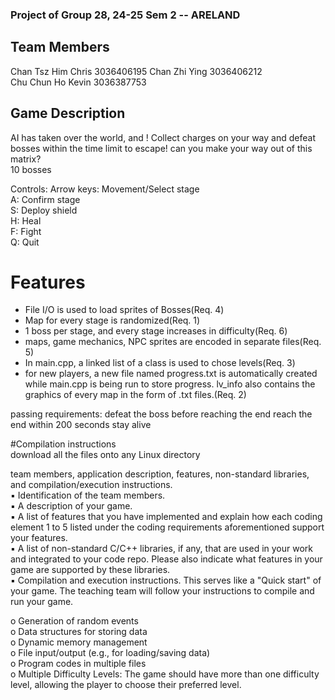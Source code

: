 ### Project of Group 28, 24-25 Sem 2 -- ARELAND

## Team Members
  Chan Tsz Him Chris  3036406195
  Chan Zhi Ying  3036406212  
  Chu Chun Ho Kevin  3036387753  



## Game Description
  
    
  AI has taken over the world, and ! Collect charges on your way and defeat bosses within the time limit to escape! can you make your way out of this matrix?  
  10 bosses  
    
  Controls:
  Arrow keys: Movement/Select stage  
  A: Confirm stage  
  S: Deploy shield  
  H: Heal  
  F: Fight  
  Q: Quit  
 

# Features  
  - File I/O is used to load sprites of Bosses(Req. 4)
  - Map for every stage is randomized(Req. 1)
  - 1 boss per stage, and every stage increases in difficulty(Req. 6)
  - maps, game mechanics, NPC sprites are encoded in separate files(Req. 5)
  - In main.cpp, a linked list of a class is used to chose levels(Req. 3)
  - for new players, a new file named progress.txt is automatically created while main.cpp is being run to store progress. lv_info also contains the graphics of every map in the form of .txt files.(Req. 2)
  
  
  passing requirements:
  defeat the boss before reaching the end
  reach the end within 200 seconds
  stay alive

  #Compilation instructions  
  download all the files onto any Linux directory
  
team members, application description, features, non-standard libraries, and compilation/execution instructions.  
▪ Identification of the team members.  
▪ A description of your game.   
▪ A list of features that you have implemented and explain how each coding element 1 to 5 listed under the coding requirements aforementioned support your features.   
▪ A list of non-standard C/C++ libraries, if any, that are used in your work and integrated to your code repo. Please also indicate what features in your game are supported by these libraries.   
▪ Compilation and execution instructions. This serves like a "Quick start" of your game. The teaching team will follow your instructions to compile and run your game.   

o Generation of random events   
o Data structures for storing data   
o Dynamic memory management   
o File input/output (e.g., for loading/saving data)   
o Program codes in multiple files   
o Multiple Difficulty Levels: The game should have more than one difficulty level, allowing the player to choose their preferred level.  
